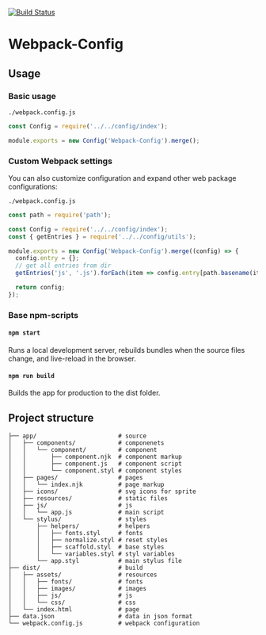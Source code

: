 [![Build Status](https://travis-ci.org/nameless19922/webpack-config.svg?branch=master)](https://travis-ci.org/nameless19922/webpack-config)

# Webpack-Config

## Usage

### Basic usage

`./webpack.config.js`
```js
const Config = require('../../config/index');

module.exports = new Config('Webpack-Config').merge();
```

### Custom Webpack settings
You can also customize configuration and expand other web package configurations:

`./webpack.config.js`
```js
const path = require('path');

const Config = require('../../config/index');
const { getEntries } = require('../../config/utils');

module.exports = new Config('Webpack-Config').merge((config) => {
  config.entry = {};
  // get all entries from dir
  getEntries('js', '.js').forEach(item => config.entry[path.basename(item, path.extname(item))] = item);

  return config;
});
```

### Base npm-scripts

#### `npm start`
Runs a local development server, rebuilds bundles when the source files change, and live-reload in the browser.

#### `npm run build`
Builds the app for production to the dist folder.

## Project structure
```
├── app/                       # source
│   ├── components/            # componenets
│   │   └── component/         # component
│   │       ├── component.njk  # component markup
│   │       ├── component.js   # component script
│   │       └── component.styl # component styles
│   ├── pages/                 # pages
│   │   └── index.njk          # page markup
│   ├── icons/                 # svg icons for sprite
│   ├── resources/             # static files
│   ├── js/                    # js
│   │   └── app.js             # main script
│   └── stylus/                # styles
│       ├── helpers/           # helpers
│       │   ├── fonts.styl     # fonts
│       │   ├── normalize.styl # reset styles
│       │   ├── scaffold.styl  # base styles
│       │   └── variables.styl # styl variables
│       └── app.styl           # main stylus file
├── dist/                      # build
│   ├── assets/                # resources
│   │   ├── fonts/             # fonts
│   │   ├── images/            # images
│   │   ├── js/                # js
│   │   └── css/               # css
│   └── index.html             # page
├── data.json                  # data in json format
└── webpack.config.js          # webpack configuration
```
